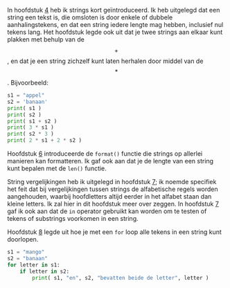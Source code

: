 In hoofdstuk
<a href="#ch:expressions" data-reference-type="ref" data-reference="ch:expressions">4</a>
heb ik strings kort geïntroduceerd. Ik heb uitgelegd dat een string een
tekst is, die omsloten is door enkele of dubbele aanhalingstekens, en
dat een string iedere lengte mag hebben, inclusief nul tekens lang. Het
hoofdstuk legde ook uit dat je twee strings aan elkaar kunt plakken met
behulp van de $$+$$, en dat je een string zichzelf kunt laten herhalen
door middel van de $$*$$. Bijvoorbeeld:

```python
s1 = "appel"
s2 = 'banaan'
print( s1 )
print( s2 )
print( s1 + s2 )
print( 3 * s1 )
print( s2 * 3 )
print( 2 * s1 + 2 * s2 )
```

Hoofdstuk
<a href="#ch:simplefunctions" data-reference-type="ref" data-reference="ch:simplefunctions">6</a>
introduceerde de `format()` functie die strings op allerlei manieren kan
formatteren. Ik gaf ook aan dat je de lengte van een string kunt bepalen
met de `len()` functie.

String vergelijkingen heb ik uitgelegd in hoofdstuk
<a href="#ch:conditions" data-reference-type="ref" data-reference="ch:conditions">7</a>;
ik noemde specifiek het feit dat bij vergelijkingen tussen strings de
alfabetische regels worden aangehouden, waarbij hoofdletters altijd
eerder in het alfabet staan dan kleine letters. Ik zal hier in dit
hoofdstuk meer over zeggen. In hoofdstuk
<a href="#ch:conditions" data-reference-type="ref" data-reference="ch:conditions">7</a>
gaf ik ook aan dat de `in` operator gebruikt kan worden om te testen of
tekens of substrings voorkomen in een string.

Hoofdstuk
<a href="#ch:iterations" data-reference-type="ref" data-reference="ch:iterations">8</a>
legde uit hoe je met een `for` loop alle tekens in een string kunt
doorlopen.

```python
s1 = "mango"
s2 = "banaan"
for letter in s1:
    if letter in s2:
        print( s1, "en", s2, "bevatten beide de letter", letter )
```
